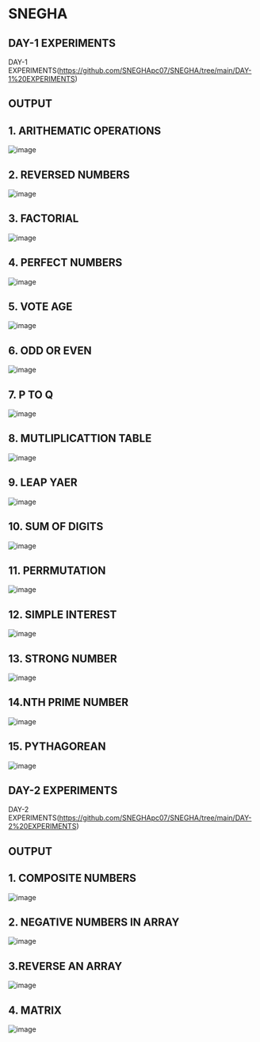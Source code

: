 # SNEGHA
## DAY-1 EXPERIMENTS
DAY-1 EXPERIMENTS(https://github.com/SNEGHApc07/SNEGHA/tree/main/DAY-1%20EXPERIMENTS)
## OUTPUT
## 1. ARITHEMATIC OPERATIONS
![image](https://user-images.githubusercontent.com/112924718/193977364-dd9cfa76-f67c-46b3-a824-7fb716255ad5.png)
## 2. REVERSED NUMBERS
![image](https://user-images.githubusercontent.com/112924718/193977818-d0a46a97-b719-451a-b4d5-1b0fe4fff17c.png)
## 3. FACTORIAL
![image](https://user-images.githubusercontent.com/112924718/193978143-d4229f4d-c35c-4be4-95c1-081a9e7babac.png)
## 4. PERFECT NUMBERS
![image](https://user-images.githubusercontent.com/112924718/193978485-046d547c-59c3-4a13-9fcf-a869dc1b7297.png)
## 5. VOTE AGE
![image](https://user-images.githubusercontent.com/112924718/193978688-be8513db-41e0-47d3-b515-59faee8a3752.png)
## 6. ODD OR EVEN
![image](https://user-images.githubusercontent.com/112924718/193978923-8539d90e-a7c8-43d2-be10-02018e38730f.png)
## 7.  P TO Q
![image](https://user-images.githubusercontent.com/112924718/193979627-d38eb1d1-a64f-4a31-acc8-fd4e9ff16121.png)
## 8. MUTLIPLICATTION TABLE 
![image](https://user-images.githubusercontent.com/112924718/193980669-fa989f7b-4ae3-4070-9a1e-f94cf9dbafe1.png)
## 9. LEAP YAER
![image](https://user-images.githubusercontent.com/112924718/193980965-53b2aa55-f519-4fa6-8b94-021895256762.png)
## 10. SUM OF DIGITS
![image](https://user-images.githubusercontent.com/112924718/193981254-650686fb-978c-48f8-86ad-c77cc6d71ba4.png)
## 11. PERRMUTATION
![image](https://user-images.githubusercontent.com/112924718/193981635-b816e317-baab-438a-aaf6-9dfeb332a097.png)
## 12.  SIMPLE INTEREST
![image](https://user-images.githubusercontent.com/112924718/193981984-7ad9e65e-fd57-47f9-8bc7-7e8e15bc4485.png)
## 13. STRONG NUMBER
![image](https://user-images.githubusercontent.com/112924718/193982351-48175e9a-2b85-472e-9ff9-37e491428444.png)
## 14.NTH PRIME NUMBER
![image](https://user-images.githubusercontent.com/112924718/193982649-53a0cb42-1d2e-4a8a-a435-81915bf09b1e.png)
## 15. PYTHAGOREAN
![image](https://user-images.githubusercontent.com/112924718/193983428-2be755e8-2e30-4d9c-b7eb-5a348b70710d.png)



## DAY-2 EXPERIMENTS
DAY-2 EXPERIMENTS(https://github.com/SNEGHApc07/SNEGHA/tree/main/DAY-2%20EXPERIMENTS)
## OUTPUT
## 1. COMPOSITE NUMBERS
![image](https://user-images.githubusercontent.com/112924718/193985535-e55c35d2-c9e4-41ba-a3d5-e170e2f15779.png)
## 2. NEGATIVE NUMBERS IN ARRAY
![image](https://user-images.githubusercontent.com/112924718/193986617-dfabc027-4baf-4296-9ca3-80a29234fe1b.png)
## 3.REVERSE AN ARRAY
![image](https://user-images.githubusercontent.com/112924718/193987233-5bc44477-d726-4bc8-abea-1d9a451be29c.png)
## 4. MATRIX
![image](https://user-images.githubusercontent.com/112924718/193987617-75449184-3c54-4cf3-a881-d16164cfb69a.png)
